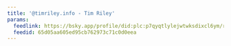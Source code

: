 ```yaml
---
title: '@timriley.info - Tim Riley'
params:
  feedlink: https://bsky.app/profile/did:plc:p7qyqtlylejwtwksdixcl6ym/rss
  feedid: 65d05aa605ed95cb762973c71c0d0eea
---
```

